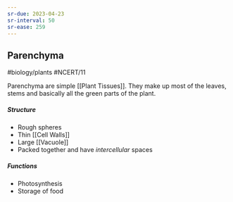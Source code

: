 ```yaml
---
sr-due: 2023-04-23
sr-interval: 50
sr-ease: 259
---
```

## Parenchyma
#biology/plants #NCERT/11 

Parenchyma are simple [[Plant Tissues]]. They make up most of the leaves, stems and basically all the green parts of the plant.

##### Structure
- Rough spheres
- Thin [[Cell Walls]]
- Large [[Vacuole]] 
- Packed together and have *intercellular* spaces
##### Functions
- Photosynthesis
- Storage of food
